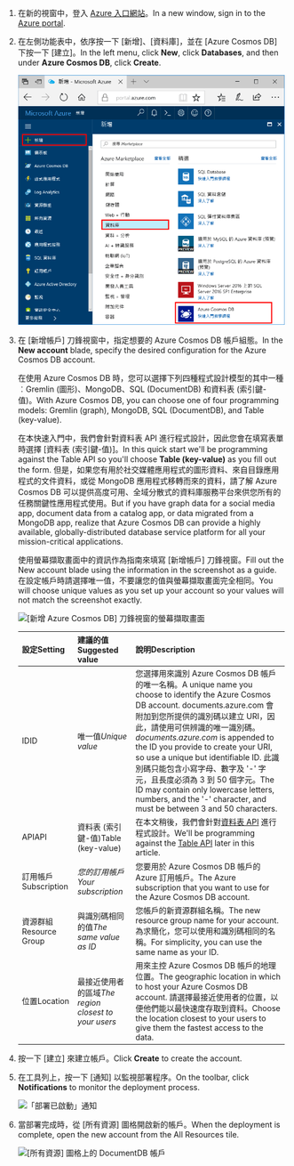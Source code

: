1. <span data-ttu-id="b752d-101">在新的視窗中，登入 [Azure 入口網站](https://portal.azure.com/)。</span><span class="sxs-lookup"><span data-stu-id="b752d-101">In a new window, sign in to the [Azure portal](https://portal.azure.com/).</span></span>
2. <span data-ttu-id="b752d-102">在左側功能表中，依序按一下 [新增]、[資料庫]，並在 [Azure Cosmos DB] 下按一下 [建立]。</span><span class="sxs-lookup"><span data-stu-id="b752d-102">In the left menu, click **New**, click **Databases**, and then under **Azure Cosmos DB**, click **Create**.</span></span>
   
   ![Azure 入口網站的螢幕擷取畫面，其中反白顯示 [其他服務] 和 Azure Cosmos DB](./media/cosmos-db-create-dbaccount-table/create-nosql-db-databases-json-tutorial-1.png)

3. <span data-ttu-id="b752d-104">在 [新增帳戶] 刀鋒視窗中，指定想要的 Azure Cosmos DB 帳戶組態。</span><span class="sxs-lookup"><span data-stu-id="b752d-104">In the **New account** blade, specify the desired configuration for the Azure Cosmos DB account.</span></span> 

    <span data-ttu-id="b752d-105">在使用 Azure Cosmos DB 時，您可以選擇下列四種程式設計模型的其中一種︰Gremlin (圖形)、MongoDB、SQL (DocumentDB) 和資料表 (索引鍵-值)。</span><span class="sxs-lookup"><span data-stu-id="b752d-105">With Azure Cosmos DB, you can choose one of four programming models: Gremlin (graph), MongoDB, SQL (DocumentDB), and Table (key-value).</span></span> 
    
    <span data-ttu-id="b752d-106">在本快速入門中，我們會針對資料表 API 進行程式設計，因此您會在填寫表單時選擇 [資料表 (索引鍵-值)]。</span><span class="sxs-lookup"><span data-stu-id="b752d-106">In this quick start we'll be programming against the Table API so you'll choose **Table (key-value)** as you fill out the form.</span></span> <span data-ttu-id="b752d-107">但是，如果您有用於社交媒體應用程式的圖形資料、來自目錄應用程式的文件資料，或從 MongoDB 應用程式移轉而來的資料，請了解 Azure Cosmos DB 可以提供高度可用、全域分散式的資料庫服務平台來供您所有的任務關鍵性應用程式使用。</span><span class="sxs-lookup"><span data-stu-id="b752d-107">But if you have graph data for a social media app, document data from a catalog app, or data migrated from a MongoDB app, realize that Azure Cosmos DB can provide a highly available, globally-distributed database service platform for all your mission-critical applications.</span></span>

    <span data-ttu-id="b752d-108">使用螢幕擷取畫面中的資訊作為指南來填寫 [新增帳戶] 刀鋒視窗。</span><span class="sxs-lookup"><span data-stu-id="b752d-108">Fill out the New account blade using the information in the screenshot as a guide.</span></span> <span data-ttu-id="b752d-109">在設定帳戶時請選擇唯一值，不要讓您的值與螢幕擷取畫面完全相同。</span><span class="sxs-lookup"><span data-stu-id="b752d-109">You will choose unique values as you set up your account so your values will not match the screenshot exactly.</span></span> 
 
    ![[新增 Azure Cosmos DB] 刀鋒視窗的螢幕擷取畫面](./media/cosmos-db-create-dbaccount-table/create-nosql-db-databases-json-tutorial-2.png)

    <span data-ttu-id="b752d-111">設定</span><span class="sxs-lookup"><span data-stu-id="b752d-111">Setting</span></span>|<span data-ttu-id="b752d-112">建議的值</span><span class="sxs-lookup"><span data-stu-id="b752d-112">Suggested value</span></span>|<span data-ttu-id="b752d-113">說明</span><span class="sxs-lookup"><span data-stu-id="b752d-113">Description</span></span>
    ---|---|---
    <span data-ttu-id="b752d-114">ID</span><span class="sxs-lookup"><span data-stu-id="b752d-114">ID</span></span>|<span data-ttu-id="b752d-115">唯一值</span><span class="sxs-lookup"><span data-stu-id="b752d-115">*Unique value*</span></span>|<span data-ttu-id="b752d-116">您選擇用來識別 Azure Cosmos DB 帳戶的唯一名稱。</span><span class="sxs-lookup"><span data-stu-id="b752d-116">A unique name you choose to identify the Azure Cosmos DB account.</span></span> <span data-ttu-id="b752d-117">documents.azure.com 會附加到您所提供的識別碼以建立 URI，因此，請使用可供辨識的唯一識別碼。</span><span class="sxs-lookup"><span data-stu-id="b752d-117">*documents.azure.com* is appended to the ID you provide to create your URI, so use a unique but identifiable ID.</span></span> <span data-ttu-id="b752d-118">此識別碼只能包含小寫字母、數字及 '-' 字元，且長度必須為 3 到 50 個字元。</span><span class="sxs-lookup"><span data-stu-id="b752d-118">The ID may contain only lowercase letters, numbers, and the '-' character, and must be between 3 and 50 characters.</span></span>
    <span data-ttu-id="b752d-119">API</span><span class="sxs-lookup"><span data-stu-id="b752d-119">API</span></span>|<span data-ttu-id="b752d-120">資料表 (索引鍵-值)</span><span class="sxs-lookup"><span data-stu-id="b752d-120">Table (key-value)</span></span>|<span data-ttu-id="b752d-121">在本文稍後，我們會針對[資料表 API](../articles/cosmos-db/table-introduction.md) 進行程式設計。</span><span class="sxs-lookup"><span data-stu-id="b752d-121">We'll be programming against the [Table API](../articles/cosmos-db/table-introduction.md) later in this article.</span></span>|
    <span data-ttu-id="b752d-122">訂用帳戶</span><span class="sxs-lookup"><span data-stu-id="b752d-122">Subscription</span></span>|<span data-ttu-id="b752d-123">*您的訂用帳戶*</span><span class="sxs-lookup"><span data-stu-id="b752d-123">*Your subscription*</span></span>|<span data-ttu-id="b752d-124">您要用於 Azure Cosmos DB 帳戶的 Azure 訂用帳戶。</span><span class="sxs-lookup"><span data-stu-id="b752d-124">The Azure subscription that you want to use for the Azure Cosmos DB account.</span></span> 
    <span data-ttu-id="b752d-125">資源群組</span><span class="sxs-lookup"><span data-stu-id="b752d-125">Resource Group</span></span>|<span data-ttu-id="b752d-126">與識別碼相同的值</span><span class="sxs-lookup"><span data-stu-id="b752d-126">*The same value as ID*</span></span>|<span data-ttu-id="b752d-127">您帳戶的新資源群組名稱。</span><span class="sxs-lookup"><span data-stu-id="b752d-127">The new resource group name for your account.</span></span> <span data-ttu-id="b752d-128">為求簡化，您可以使用和識別碼相同的名稱。</span><span class="sxs-lookup"><span data-stu-id="b752d-128">For simplicity, you can use the same name as your ID.</span></span> 
    <span data-ttu-id="b752d-129">位置</span><span class="sxs-lookup"><span data-stu-id="b752d-129">Location</span></span>|<span data-ttu-id="b752d-130">最接近使用者的區域</span><span class="sxs-lookup"><span data-stu-id="b752d-130">*The region closest to your users*</span></span>|<span data-ttu-id="b752d-131">用來主控 Azure Cosmos DB 帳戶的地理位置。</span><span class="sxs-lookup"><span data-stu-id="b752d-131">The geographic location in which to host your Azure Cosmos DB account.</span></span> <span data-ttu-id="b752d-132">請選擇最接近使用者的位置，以便他們能以最快速度存取到資料。</span><span class="sxs-lookup"><span data-stu-id="b752d-132">Choose the location closest to your users to give them the fastest access to the data.</span></span>   

4. <span data-ttu-id="b752d-133">按一下 [建立]  來建立帳戶。</span><span class="sxs-lookup"><span data-stu-id="b752d-133">Click **Create** to create the account.</span></span>
5. <span data-ttu-id="b752d-134">在工具列上，按一下 [通知] 以監視部署程序。</span><span class="sxs-lookup"><span data-stu-id="b752d-134">On the toolbar, click **Notifications** to monitor the deployment process.</span></span>

    ![「部署已啟動」通知](./media/cosmos-db-create-dbaccount-table/notification.png)

6.  <span data-ttu-id="b752d-136">當部署完成時，從 [所有資源] 圖格開啟新的帳戶。</span><span class="sxs-lookup"><span data-stu-id="b752d-136">When the deployment is complete, open the new account from the All Resources tile.</span></span> 

    ![[所有資源] 圖格上的 DocumentDB 帳戶](./media/cosmos-db-create-dbaccount-table/all-resources.png)
